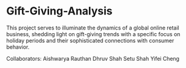 # Gift-Giving-Analysis
This project serves to illuminate the dynamics of a global online retail business, shedding light on gift-giving trends with a specific focus on holiday periods and their sophisticated connections with consumer behavior. 

Collaborators:
Aishwarya Rauthan
Dhruv Shah 
Setu Shah 
Yifei Cheng 

